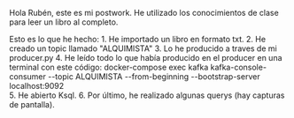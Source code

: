 Hola Rubén, este es mi postwork. He utilizado los conocimientos de clase para leer un libro al completo.
 
Esto es lo que he hecho:
    1. He importado un libro en formato txt. 
    2. He creado un topic llamado "ALQUIMISTA" 
    3. Lo he producido a traves de mi producer.py 
    4. He leído todo lo que había producido en el producer en una terminal con este código: docker-compose exec kafka kafka-console-consumer --topic ALQUIMISTA --from-beginning --bootstrap-server localhost:9092    
    5. He abierto Ksql. 
    6. Por último, he realizado algunas querys (hay capturas de pantalla).